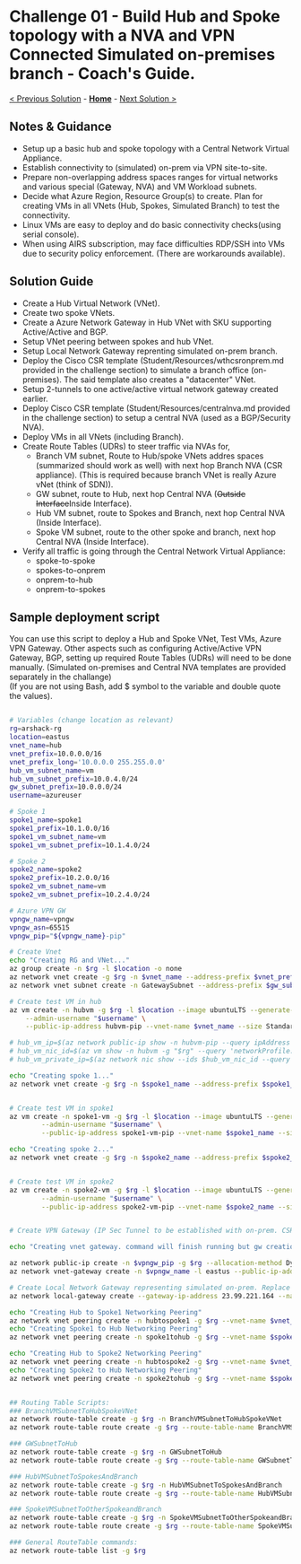 # Challenge 01 - Build Hub and Spoke topology with a NVA and VPN Connected Simulated on-premises branch - Coach's Guide.

[< Previous Solution](./Solution-00.md) - **[Home](./README.md)** - [Next Solution >](./Solution-02.md)

## Notes & Guidance

- Setup up a basic hub and spoke topology with a Central Network Virtual Appliance.<br/>
- Establish connectivity to (simulated) on-prem via VPN site-to-site.<br/>
- Prepare non-overlapping address spaces ranges for virtual networks and various special (Gateway, NVA) and VM Workload subnets.<br/>
- Decide what Azure Region, Resource Group(s) to create. Plan for creating VMs in all VNets (Hub, Spokes, Simulated Branch) to test the connectivity. <br/>
- Linux VMs are easy to deploy and do basic connectivity checks(using serial console).<br/>
- When using AIRS subscription, may face difficulties RDP/SSH into VMs due to security policy enforcement. (There are workarounds available).

## Solution Guide

- Create a Hub Virtual Network (VNet).
- Create two spoke VNets.
- Create a Azure Network Gateway in Hub VNet with SKU supporting Active/Active and BGP.
- Setup VNet peering between spokes and hub VNet.
- Setup Local Network Gateway reprenting simulated on-prem branch. 
- Deploy the Cisco CSR template (Student/Resources/wthcsronprem.md provided in the challenge section) to simulate a branch office (on-premises). The said template also creates a "datacenter" VNet. 
- Setup 2-tunnels to one active/active virtual network gateway created earlier.
- Deploy Cisco CSR template (Student/Resources/centralnva.md provided in the challenge section) to setup a central NVA (used as a BGP/Security NVA). 
- Deploy VMs in all VNets (including Branch).
- Create Route Tables (UDRs) to steer traffic via NVAs for,
   - Branch VM subnet, Route to Hub/spoke VNets addres spaces (summarized should work as well) with next hop Branch NVA (CSR appliance).
   (This is required because branch VNet is really Azure vNet (think of SDN)).
   - GW subnet, route to Hub, next hop Central NVA (~~Outside Interface~~Inside Interface). 
   - Hub VM subnet, route to Spokes and Branch, next hop Central NVA (Inside Interface).
   - Spoke VM subnet, route to the other spoke and branch, next hop Central NVA (Inside Interface).
- Verify all traffic is going through the Central Network Virtual Appliance:
   - spoke-to-spoke
   - spokes-to-onprem
   - onprem-to-hub
   - onprem-to-spokes

## Sample deployment script

You can use this script to deploy a Hub and Spoke VNet, Test VMs, Azure VPN Gateway. Other aspects such as configuring Active/Active VPN Gateway, BGP, setting up required Route Tables (UDRs) will need to be done manually. (Simulated on-premises and Central NVA templates are provided separately in the challange) <br/>
(If you are not using Bash, add $ symbol to the variable and double quote the values).

```bash

# Variables (change location as relevant)
rg=arshack-rg
location=eastus
vnet_name=hub
vnet_prefix=10.0.0.0/16
vnet_prefix_long='10.0.0.0 255.255.0.0'
hub_vm_subnet_name=vm
hub_vm_subnet_prefix=10.0.4.0/24
gw_subnet_prefix=10.0.0.0/24
username=azureuser

# Spoke 1
spoke1_name=spoke1
spoke1_prefix=10.1.0.0/16
spoke1_vm_subnet_name=vm
spoke1_vm_subnet_prefix=10.1.4.0/24

# Spoke 2
spoke2_name=spoke2
spoke2_prefix=10.2.0.0/16
spoke2_vm_subnet_name=vm
spoke2_vm_subnet_prefix=10.2.4.0/24

# Azure VPN GW
vpngw_name=vpngw
vpngw_asn=65515
vpngw_pip="${vpngw_name}-pip"

# Create Vnet
echo "Creating RG and VNet..."
az group create -n $rg -l $location -o none
az network vnet create -g $rg -n $vnet_name --address-prefix $vnet_prefix --subnet-name $hub_vm_subnet_name --subnet-prefix $hub_vm_subnet_prefix -o none
az network vnet subnet create -n GatewaySubnet --address-prefix $gw_subnet_prefix --vnet-name $vnet_name -g $rg -o none

# Create test VM in hub
az vm create -n hubvm -g $rg -l $location --image ubuntuLTS --generate-ssh-keys \
    --admin-username "$username" \
    --public-ip-address hubvm-pip --vnet-name $vnet_name --size Standard_B1s --subnet $hub_vm_subnet_name -o none

# hub_vm_ip=$(az network public-ip show -n hubvm-pip --query ipAddress -o tsv -g $rg) && echo $hub_vm_ip
# hub_vm_nic_id=$(az vm show -n hubvm -g "$rg" --query 'networkProfile.networkInterfaces[0].id' -o tsv) && echo $hub_vm_nic_id
# hub_vm_private_ip=$(az network nic show --ids $hub_vm_nic_id --query 'ipConfigurations[0].privateIpAddress' -o tsv) && echo $hub_vm_private_ip

echo "Creating spoke 1..."
az network vnet create -g $rg -n $spoke1_name --address-prefix $spoke1_prefix --subnet-name $spoke1_vm_subnet_name --subnet-prefix $spoke1_vm_subnet_prefix -l $location -o none


# Create test VM in spoke1
az vm create -n spoke1-vm -g $rg -l $location --image ubuntuLTS --generate-ssh-keys \
        --admin-username "$username" \
        --public-ip-address spoke1-vm-pip --vnet-name $spoke1_name --size Standard_B1s --subnet $spoke1_vm_subnet_name -o none

echo "Creating spoke 2..."
az network vnet create -g $rg -n $spoke2_name --address-prefix $spoke2_prefix --subnet-name $spoke2_vm_subnet_name --subnet-prefix $spoke2_vm_subnet_prefix -l $location -o none


# Create test VM in spoke2
az vm create -n spoke2-vm -g $rg -l $location --image ubuntuLTS --generate-ssh-keys \
        --admin-username "$username" \
        --public-ip-address spoke2-vm-pip --vnet-name $spoke2_name --size Standard_B1s --subnet $spoke2_vm_subnet_name -o none


# Create VPN Gateway (IP Sec Tunnel to be established with on-prem. CSR Template provided in student guide)

echo "Creating vnet gateway. command will finish running but gw creation takes a while"

az network public-ip create -n $vpngw_pip -g $rg --allocation-method Dynamic
az network vnet-gateway create -n $vpngw_name -l eastus --public-ip-address $vpngw_pip -g $rg --vnet $vnet_name --gateway-type Vpn --sku VpnGw1 --vpn-type RouteBased --no-wait

# Create Local Network Gateway representing simulated on-prem. Replace the actual Public IP of the CSR IPSec NVA from the simulated on-prem. 
az network local-gateway create --gateway-ip-address 23.99.221.164 --name datacenter -g $rg --local-address-prefixes 172.16.1.0/24

echo "Creating Hub to Spoke1 Networking Peering"
az network vnet peering create -n hubtospoke1 -g $rg --vnet-name $vnet_name --remote-vnet $spoke1_name --allow-vnet-access --allow-forwarded-traffic --allow-gateway-transit -o none
echo "Creating Spoke1 to Hub Networking Peering"
az network vnet peering create -n spoke1tohub -g $rg --vnet-name $spoke1_name --remote-vnet $vnet_name --allow-vnet-access --allow-forwarded-traffic --use-remote-gateways -o none

echo "Creating Hub to Spoke2 Networking Peering"
az network vnet peering create -n hubtospoke2 -g $rg --vnet-name $vnet_name --remote-vnet $spoke2_name --allow-vnet-access --allow-forwarded-traffic --allow-gateway-transit -o none
echo "Creating Spoke2 to Hub Networking Peering"
az network vnet peering create -n spoke2tohub -g $rg --vnet-name $spoke2_name --remote-vnet $vnet_name --allow-vnet-access --allow-forwarded-traffic --use-remote-gateways -o none


## Routing Table Scripts:
### BranchVMSubnetToHubSpokeVNet
az network route-table create -g $rg -n BranchVMSubnetToHubSpokeVNet
az network route-table route create -g $rg --route-table-name BranchVMSubnetToHubSpokeVNet -n MyRoute --next-hop-type VirtualAppliance --address-prefix 10.0.0.0/16 --next-hop-ip-address 10.0.100.4

### GWSubnetToHub
az network route-table create -g $rg -n GWSubnetToHub
az network route-table route create -g $rg --route-table-name GWSubnetToHub -n MyRoute --next-hop-type VirtualAppliance --address-prefix 10.0.0.0/16 --next-hop-ip-address 10.0.100.4

### HubVMSubnetToSpokesAndBranch
az network route-table create -g $rg -n HubVMSubnetToSpokesAndBranch
az network route-table route create -g $rg --route-table-name HubVMSubnetToSpokesAndBranch -n MyRoute --next-hop-type VirtualAppliance --address-prefix 10.0.0.0/16 --next-hop-ip-address 10.0.100.4

### SpokeVMSubnetToOtherSpokeandBranch
az network route-table create -g $rg -n SpokeVMSubnetToOtherSpokeandBranch
az network route-table route create -g $rg --route-table-name SpokeVMSubnetToOtherSpokeandBranch -n MyRoute --next-hop-type VirtualAppliance --address-prefix 10.0.0.0/16 --next-hop-ip-address 10.0.100.4

### General RouteTable commands:
az network route-table list -g $rg

